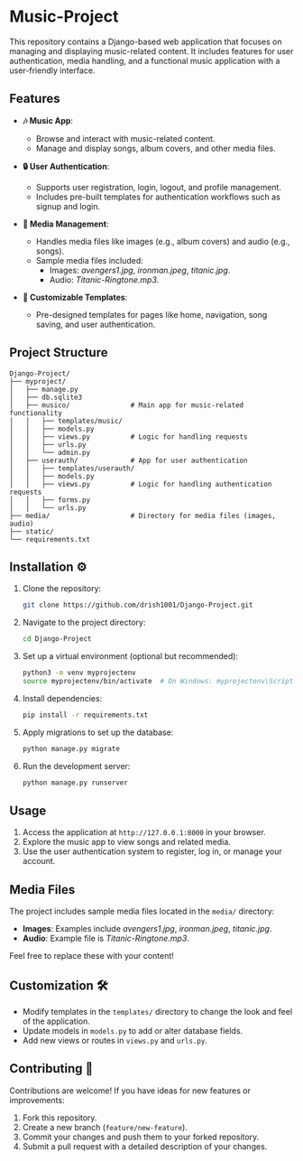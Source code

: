 # Music-Project

This repository contains a Django-based web application that focuses on managing and displaying music-related content. It includes features for user authentication, media handling, and a functional music application with a user-friendly interface.

## **Features** 

- **🎶 Music App**:
  - Browse and interact with music-related content.
  - Manage and display songs, album covers, and other media files.

- **🔒 User Authentication**:
  - Supports user registration, login, logout, and profile management.
  - Includes pre-built templates for authentication workflows such as signup and login.

- **📂 Media Management**:
  - Handles media files like images (e.g., album covers) and audio (e.g., songs).
  - Sample media files included:
    - Images: *avengers1.jpg*, *ironman.jpeg*, *titanic.jpg*.
    - Audio: *Titanic-Ringtone.mp3*.

- **🎨 Customizable Templates**:
  - Pre-designed templates for pages like home, navigation, song saving, and user authentication.

## **Project Structure** 

```
Django-Project/
├── myproject/
│   ├── manage.py             
│   ├── db.sqlite3            
│   ├── musico/               # Main app for music-related functionality
│   │   ├── templates/music/  
│   │   ├── models.py         
│   │   ├── views.py          # Logic for handling requests
│   │   ├── urls.py           
│   │   └── admin.py          
│   ├── userauth/             # App for user authentication
│   │   ├── templates/userauth/
│   │   ├── models.py         
│   │   ├── views.py          # Logic for handling authentication requests
│   │   ├── forms.py          
│   │   └── urls.py           
├── media/                    # Directory for media files (images, audio)
├── static/                   
└── requirements.txt          
```

## **Installation** ⚙️

1. Clone the repository:
   ```bash
   git clone https://github.com/drish1001/Django-Project.git
   ```
2. Navigate to the project directory:
   ```bash
   cd Django-Project
   ```
3. Set up a virtual environment (optional but recommended):
   ```bash
   python3 -m venv myprojectenv
   source myprojectenv/bin/activate  # On Windows: myprojectenv\Scripts\activate
   ```
4. Install dependencies:
   ```bash
   pip install -r requirements.txt
   ```
5. Apply migrations to set up the database:
   ```bash
   python manage.py migrate
   ```
6. Run the development server:
   ```bash
   python manage.py runserver
   ```

## **Usage**

1. Access the application at `http://127.0.0.1:8000` in your browser.
2. Explore the music app to view songs and related media.
3. Use the user authentication system to register, log in, or manage your account.

## **Media Files**

The project includes sample media files located in the `media/` directory:

- **Images**: Examples include *avengers1.jpg*, *ironman.jpeg*, *titanic.jpg*.
- **Audio**: Example file is *Titanic-Ringtone.mp3*.

Feel free to replace these with your content!

## **Customization** 🛠️

- Modify templates in the `templates/` directory to change the look and feel of the application.
- Update models in `models.py` to add or alter database fields.
- Add new views or routes in `views.py` and `urls.py`.

## **Contributing** 🤝

Contributions are welcome! If you have ideas for new features or improvements:

1. Fork this repository.
2. Create a new branch (`feature/new-feature`).
3. Commit your changes and push them to your forked repository.
4. Submit a pull request with a detailed description of your changes.
